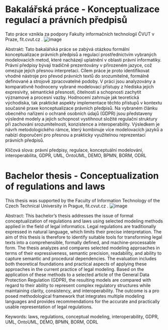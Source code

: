 # Bakalářská práce - Konceptualizace regulací a právních předpisů 

Tato práce vznikla za podpory Fakulty informačních technologií ČVUT v Praze, fit.cvut.cz .
![image](https://github.com/user-attachments/assets/efe382b7-6d4a-428b-a103-e2a68ae4fe2d)

Abstrakt:
  Tato bakalářská práce se zabývá otázkou formální konceptualizace právních předpisů a regulací prostřednictvím vybraných modelovacích metod, které nacházejí uplatnění v oblasti právní informatiky. Právní předpisy bývají tradičně prezentovány v přirozeném jazyce, což omezuje jejich přesnou interpretaci. Cílem práce je proto identifikovat vhodné nástroje pro převod právních textů do srozumitelné, formálně definované a strojově zpracovatelné podoby. V práci jsou analyzovány a komparativně hodnoceny vybrané modelovací přístupy z hlediska jejich expresivity, sémantické přesnosti, čitelnosti a schopnosti zachytit významové a procesní vazby. Hodnocení zahrnuje jak teoretická východiska, tak praktické aspekty implementace těchto přístupů v kontextu současné praxe konceptualizace právních předpisů. Na vybraném článku obecného nařízení o ochraně osobních údajů (GDPR) jsou představeny výsledné modely a jejich schopnost vystihnout složité regulační struktury při zachování srozumitelnosti, konzistence a interoperability. Výsledkem je návrh metodologického rámce, který kombinuje více modelovacích jazyků a nabízí doporučení pro přesnou a prakticky využitelnou reprezentaci právních předpisů.

Klíčová slova:
  právní předpisy, regulace, konceptuální modelování, interoperabilita, GDPR, UML, OntoUML, DEMO, BPMN, BORM, ODRL



# Bachelor thesis - Conceptualization of regulations and laws 

This thesis was supported by the Faculty of Information Technology of the Czech Technical University in Prague, fit.cvut.cz .
![image](https://github.com/user-attachments/assets/34216fc7-94ca-42a7-8195-a82146a9e417)

Abstract:
 This bachelor’s thesis addresses the issue of formal conceptualization of regulations and laws using selected modeling methods applied in the field of legal informatics. Legal regulations are traditionally expressed in natural language, which limits their precise interpretation. The aim of this thesis is therefore to identify suitable tools for transforming legal texts into a comprehensible, formally defined, and machine-processable form. The thesis analyzes and compares selected modeling approaches in terms of their expressiveness, semantic precision, readability, and ability to capture semantic and procedural dependencies. The evaluation includes both theoretical foundations and practical aspects of applying these approaches in the current practice of legal modeling. Based on the application of these methods to a selected article of the General Data Protection Regulation (GDPR), the resulting models are compared with regard to their ability to represent complex regulatory structures while maintaining clarity, consistency, and interoperability. The outcome is a pro posed methodological framework that integrates multiple modeling languages and provides recommendations for the accurate and practically usable representation of legal regulations.

Keywords:
  laws, regulations, conceptual modeling, interoperability, GDPR, UML, OntoUML, DEMO, BPMN, BORM, ODRL

